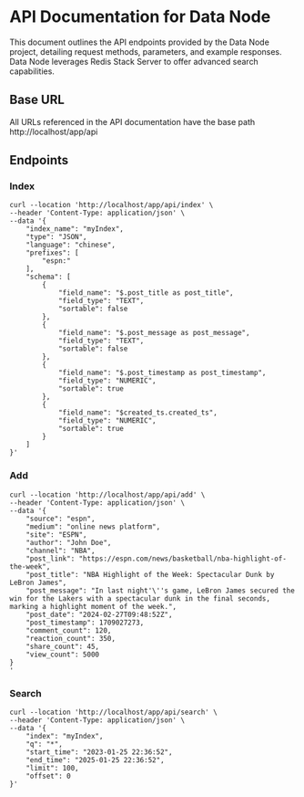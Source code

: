 # API Documentation for Data Node

This document outlines the API endpoints provided by the Data Node project, detailing request methods, parameters, and example responses. Data Node leverages Redis Stack Server to offer advanced search capabilities.

## Base URL

All URLs referenced in the API documentation have the base path http://localhost/app/api

## Endpoints

### Index

```
curl --location 'http://localhost/app/api/index' \
--header 'Content-Type: application/json' \
--data '{
    "index_name": "myIndex",
    "type": "JSON",
    "language": "chinese",
    "prefixes": [
        "espn:"
    ],
    "schema": [
        {
            "field_name": "$.post_title as post_title",
            "field_type": "TEXT",
            "sortable": false
        },
        {
            "field_name": "$.post_message as post_message",
            "field_type": "TEXT",
            "sortable": false
        },
        {
            "field_name": "$.post_timestamp as post_timestamp",
            "field_type": "NUMERIC",
            "sortable": true
        },
        {
            "field_name": "$created_ts.created_ts",
            "field_type": "NUMERIC",
            "sortable": true
        }
    ]
}'
```

### Add

```
curl --location 'http://localhost/app/api/add' \
--header 'Content-Type: application/json' \
--data '{
    "source": "espn",
    "medium": "online news platform",
    "site": "ESPN",
    "author": "John Doe",
    "channel": "NBA",
    "post_link": "https://espn.com/news/basketball/nba-highlight-of-the-week",
    "post_title": "NBA Highlight of the Week: Spectacular Dunk by LeBron James",
    "post_message": "In last night'\''s game, LeBron James secured the win for the Lakers with a spectacular dunk in the final seconds, marking a highlight moment of the week.",
    "post_date": "2024-02-27T09:48:52Z",
    "post_timestamp": 1709027273,
    "comment_count": 120,
    "reaction_count": 350,
    "share_count": 45,
    "view_count": 5000
}
'
```

### Search

```
curl --location 'http://localhost/app/api/search' \
--header 'Content-Type: application/json' \
--data '{
    "index": "myIndex",
    "q": "*",
    "start_time": "2023-01-25 22:36:52",
    "end_time": "2025-01-25 22:36:52",
    "limit": 100,
    "offset": 0
}'
```
